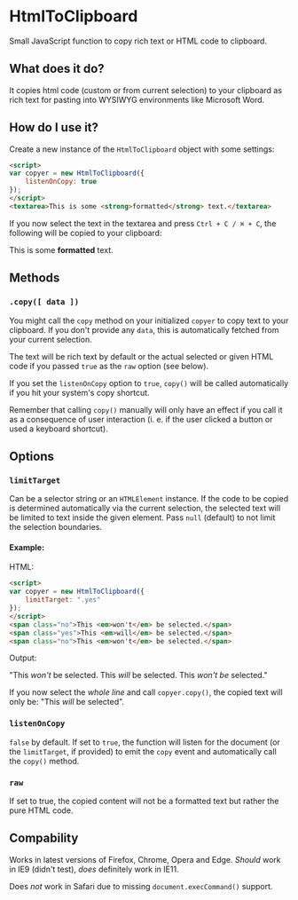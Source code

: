 # HtmlToClipboard
Small JavaScript function to copy rich text or HTML code to clipboard.

## What does it do?
It copies html code (custom or from current selection) to your clipboard as rich text for pasting into WYSIWYG environments like Microsoft Word.

## How do I use it?
Create a new instance of the `HtmlToClipboard` object with some settings:
```html
<script>
var copyer = new HtmlToClipboard({
    listenOnCopy: true
});
</script>
<textarea>This is some <strong>formatted</strong> text.</textarea>
```
If you now select the text in the textarea and press `Ctrl + C / ⌘ + C`, the following will be copied to your clipboard:

This is some **formatted** text.

## Methods
### `.copy([ data ])`

You might call the `copy` method on your initialized `copyer` to copy text to your clipboard.
If you don't provide any `data`, this is automatically fetched from your current selection.

The text will be rich text by default or the actual selected or given HTML code if you passed `true` as the `raw` option (see below).

If you set the `listenOnCopy` option to `true`, `copy()` will be called automatically if you hit your system's copy shortcut.

Remember that calling `copy()` manually will only have an effect if you call it as a consequence of user interaction (i. e. if the user clicked a button or used a keyboard shortcut).


## Options
### `limitTarget`

Can be a selector string or an `HTMLElement` instance. If the code to be copied is determined automatically via the current selection, the selected text will be limited to text inside the given element. Pass `null` (default) to not limit the selection boundaries.

#### Example:

HTML:
```html
<script>
var copyer = new HtmlToClipboard({
    limitTarget: ".yes"
});
</script>
<span class="no">This <em>won't</em> be selected.</span>
<span class="yes">This <em>will</em> be selected.</span>
<span class="no">This <em>won't</em> be selected.</span>
```

Output:
    
"This *won't* be selected. This *will* be selected. This *won't be* selected."

If you now select the *whole line* and call `copyer.copy()`, the copied text will only be: "This *will* be selected".

### `listenOnCopy`

`false` by default. If set to `true`, the function will listen for the document (or the `limitTarget`, if provided) to emit the `copy` event and automatically call the `copy()` method.

### `raw`
If set to true, the copied content will not be a formatted text but rather the pure HTML code.

## Compability

Works in latest versions of Firefox, Chrome, Opera and Edge. *Should* work in IE9 (didn't test), *does* definitely work in IE11.

Does *not* work in Safari due to missing `document.execCommand()` support.